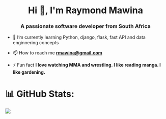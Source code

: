 <h1 align="center">Hi 👋, I'm Raymond Mawina</h1>
<h3 align="center">A passionate software developer from South Africa</h3>

- 🌱 I’m currently learning Python, django, flask, fast API and data enginnering concepts

- 📫 How to reach me **rmawina@gmail.com**

- ⚡ Fun fact **I love watching MMA and wrestling. I like reading manga. I like gardening.**

# 📊 GitHub Stats:

![](https://github-readme-streak-stats.herokuapp.com/?user=Raymond-Mawina&theme=graywhite&hide_border=true)<br/>
